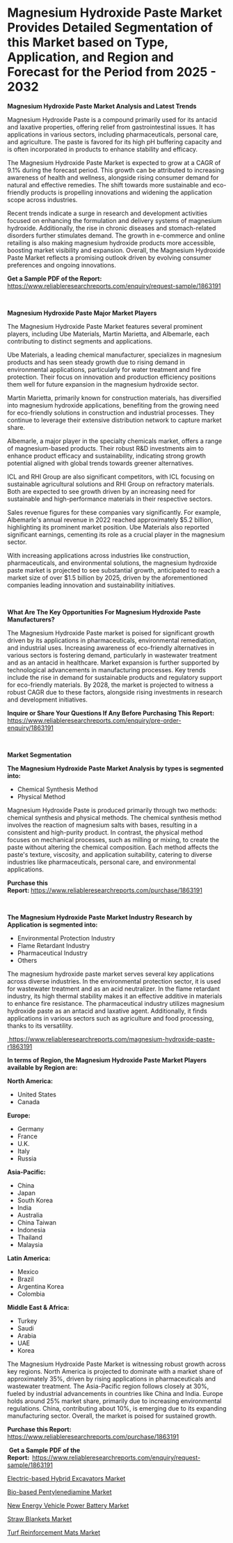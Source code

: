 <p><h1>Magnesium Hydroxide Paste Market Provides Detailed Segmentation of this Market based on Type, Application, and Region and Forecast for the Period from 2025 - 2032</h1></p><p><strong>Magnesium Hydroxide Paste Market Analysis and Latest Trends</strong></p>
<p><p>Magnesium Hydroxide Paste is a compound primarily used for its antacid and laxative properties, offering relief from gastrointestinal issues. It has applications in various sectors, including pharmaceuticals, personal care, and agriculture. The paste is favored for its high pH buffering capacity and is often incorporated in products to enhance stability and efficacy.</p><p>The Magnesium Hydroxide Paste Market is expected to grow at a CAGR of 9.1% during the forecast period. This growth can be attributed to increasing awareness of health and wellness, alongside rising consumer demand for natural and effective remedies. The shift towards more sustainable and eco-friendly products is propelling innovations and widening the application scope across industries.</p><p>Recent trends indicate a surge in research and development activities focused on enhancing the formulation and delivery systems of magnesium hydroxide. Additionally, the rise in chronic diseases and stomach-related disorders further stimulates demand. The growth in e-commerce and online retailing is also making magnesium hydroxide products more accessible, boosting market visibility and expansion. Overall, the Magnesium Hydroxide Paste Market reflects a promising outlook driven by evolving consumer preferences and ongoing innovations.</p></p>
<p><strong>Get a Sample PDF of the Report:&nbsp;</strong> <a href="https://www.reliableresearchreports.com/enquiry/request-sample/1863191?utm_campaign=2221&utm_medium=2&utm_source=Github&utm_content=ia&utm_term=30012025&utm_id=magnesium-hydroxide-paste">https://www.reliableresearchreports.com/enquiry/request-sample/1863191</a></p>
<p>&nbsp;</p>
<p><strong>Magnesium Hydroxide Paste Major Market Players</strong></p>
<p><p>The Magnesium Hydroxide Paste Market features several prominent players, including Ube Materials, Martin Marietta, and Albemarle, each contributing to distinct segments and applications. </p><p>Ube Materials, a leading chemical manufacturer, specializes in magnesium products and has seen steady growth due to rising demand in environmental applications, particularly for water treatment and fire protection. Their focus on innovation and production efficiency positions them well for future expansion in the magnesium hydroxide sector.</p><p>Martin Marietta, primarily known for construction materials, has diversified into magnesium hydroxide applications, benefiting from the growing need for eco-friendly solutions in construction and industrial processes. They continue to leverage their extensive distribution network to capture market share.</p><p>Albemarle, a major player in the specialty chemicals market, offers a range of magnesium-based products. Their robust R&D investments aim to enhance product efficacy and sustainability, indicating strong growth potential aligned with global trends towards greener alternatives.</p><p>ICL and RHI Group are also significant competitors, with ICL focusing on sustainable agricultural solutions and RHI Group on refractory materials. Both are expected to see growth driven by an increasing need for sustainable and high-performance materials in their respective sectors.</p><p>Sales revenue figures for these companies vary significantly. For example, Albemarle's annual revenue in 2022 reached approximately $5.2 billion, highlighting its prominent market position. Ube Materials also reported significant earnings, cementing its role as a crucial player in the magnesium sector.</p><p>With increasing applications across industries like construction, pharmaceuticals, and environmental solutions, the magnesium hydroxide paste market is projected to see substantial growth, anticipated to reach a market size of over $1.5 billion by 2025, driven by the aforementioned companies leading innovation and sustainability initiatives.</p></p>
<p>&nbsp;</p>
<p><strong>What Are The Key Opportunities For Magnesium Hydroxide Paste Manufacturers?</strong></p>
<p><p>The Magnesium Hydroxide Paste market is poised for significant growth driven by its applications in pharmaceuticals, environmental remediation, and industrial uses. Increasing awareness of eco-friendly alternatives in various sectors is fostering demand, particularly in wastewater treatment and as an antacid in healthcare. Market expansion is further supported by technological advancements in manufacturing processes. Key trends include the rise in demand for sustainable products and regulatory support for eco-friendly materials. By 2028, the market is projected to witness a robust CAGR due to these factors, alongside rising investments in research and development initiatives.</p></p>
<p><strong>Inquire or Share Your Questions If Any Before Purchasing This Report:</strong> <a href="https://www.reliableresearchreports.com/enquiry/pre-order-enquiry/1863191?utm_campaign=2221&utm_medium=2&utm_source=Github&utm_content=ia&utm_term=30012025&utm_id=magnesium-hydroxide-paste">https://www.reliableresearchreports.com/enquiry/pre-order-enquiry/1863191</a></p>
<p>&nbsp;</p>
<p><strong>Market Segmentation</strong></p>
<p><strong>The Magnesium Hydroxide Paste Market Analysis by types is segmented into:</strong></p>
<p><ul><li>Chemical Synthesis Method</li><li>Physical Method</li></ul></p>
<p><p>Magnesium Hydroxide Paste is produced primarily through two methods: chemical synthesis and physical methods. The chemical synthesis method involves the reaction of magnesium salts with bases, resulting in a consistent and high-purity product. In contrast, the physical method focuses on mechanical processes, such as milling or mixing, to create the paste without altering the chemical composition. Each method affects the paste's texture, viscosity, and application suitability, catering to diverse industries like pharmaceuticals, personal care, and environmental applications.</p></p>
<p><strong>Purchase this Report:&nbsp;</strong><a href="https://www.reliableresearchreports.com/purchase/1863191?utm_campaign=2221&utm_medium=2&utm_source=Github&utm_content=ia&utm_term=30012025&utm_id=magnesium-hydroxide-paste">https://www.reliableresearchreports.com/purchase/1863191</a></p>
<p>&nbsp;</p>
<p><strong>The Magnesium Hydroxide Paste Market Industry Research by Application is segmented into:</strong></p>
<p><ul><li>Environmental Protection Industry</li><li>Flame Retardant Industry</li><li>Pharmaceutical Industry</li><li>Others</li></ul></p>
<p><p>The magnesium hydroxide paste market serves several key applications across diverse industries. In the environmental protection sector, it is used for wastewater treatment and as an acid neutralizer. In the flame retardant industry, its high thermal stability makes it an effective additive in materials to enhance fire resistance. The pharmaceutical industry utilizes magnesium hydroxide paste as an antacid and laxative agent. Additionally, it finds applications in various sectors such as agriculture and food processing, thanks to its versatility.</p></p>
<p><a href="https://www.reliableresearchreports.com/magnesium-hydroxide-paste-r1863191?utm_campaign=2221&utm_medium=2&utm_source=Github&utm_content=ia&utm_term=30012025&utm_id=magnesium-hydroxide-paste">&nbsp;https://www.reliableresearchreports.com/magnesium-hydroxide-paste-r1863191</a></p>
<p><strong>In terms of Region, the Magnesium Hydroxide Paste Market Players available by Region are:</strong></p>
<p>
    <p> <strong> North America: </strong>
        <ul>
            <li>United States</li>
            <li>Canada</li>
        </ul>
        </p> 
    <p> <strong> Europe: </strong>
        <ul>
            <li>Germany</li>
            <li>France</li>
            <li>U.K.</li>
            <li>Italy</li>
            <li>Russia</li>
        </ul>
        </p> 
    <p> <strong> Asia-Pacific: </strong>
        <ul>
            <li>China</li>
            <li>Japan</li>
            <li>South Korea</li>
            <li>India</li>
            <li>Australia</li>
            <li>China Taiwan</li>
            <li>Indonesia</li>
            <li>Thailand</li>
            <li>Malaysia</li>
        </ul>
        </p> 
    <p> <strong> Latin America: </strong>
        <ul>
            <li>Mexico</li>
            <li>Brazil</li>
            <li>Argentina Korea</li>
            <li>Colombia</li>
        </ul>
        </p> 
    <p> <strong> Middle East & Africa: </strong>
        <ul>
            <li>Turkey</li>
            <li>Saudi</li>
            <li>Arabia</li>
            <li>UAE</li>
            <li>Korea</li>
        </ul>
    </p>
    </p>
<p><p>The Magnesium Hydroxide Paste Market is witnessing robust growth across key regions. North America is projected to dominate with a market share of approximately 35%, driven by rising applications in pharmaceuticals and wastewater treatment. The Asia-Pacific region follows closely at 30%, fueled by industrial advancements in countries like China and India. Europe holds around 25% market share, primarily due to increasing environmental regulations. China, contributing about 10%, is emerging due to its expanding manufacturing sector. Overall, the market is poised for sustained growth.</p></p>
<p><strong>Purchase this Report: </strong><a href="https://www.reliableresearchreports.com/purchase/1863191?utm_campaign=2221&utm_medium=2&utm_source=Github&utm_content=ia&utm_term=30012025&utm_id=magnesium-hydroxide-paste">https://www.reliableresearchreports.com/purchase/1863191</a></p>
<p>&nbsp;<strong>Get a Sample PDF of the Report:&nbsp;&nbsp;</strong><a href="https://www.reliableresearchreports.com/enquiry/request-sample/1863191?utm_campaign=2221&utm_medium=2&utm_source=Github&utm_content=ia&utm_term=30012025&utm_id=magnesium-hydroxide-paste">https://www.reliableresearchreports.com/enquiry/request-sample/1863191</a></p>
<p><strong></strong></p>
<p><p><a href="https://www.linkedin.com/pulse/electric-based-hybrid-excavators-market-study-industry-mjegf?utm_campaign=2221&utm_medium=2&utm_source=Github&utm_content=ia&utm_term=30012025&utm_id=magnesium-hydroxide-paste">Electric-based Hybrid Excavators Market</a></p><p><a href="https://www.linkedin.com/pulse/global-bio-based-pentylenediamine-market-analysis-2025-2032-efdtf?utm_campaign=2221&utm_medium=2&utm_source=Github&utm_content=ia&utm_term=30012025&utm_id=magnesium-hydroxide-paste">Bio-based Pentylenediamine Market</a></p><p><a href="https://www.linkedin.com/pulse/comprehensive-market-analysis-new-energy-vehicle-power-xw8lf?utm_campaign=2221&utm_medium=2&utm_source=Github&utm_content=ia&utm_term=30012025&utm_id=magnesium-hydroxide-paste">New Energy Vehicle Power Battery Market</a></p><p><a href="https://github.com/ziogaskangui96/Market-Research-Report-List-1/blob/main/straw-blankets-market.md?utm_campaign=2221&utm_medium=2&utm_source=Github&utm_content=ia&utm_term=30012025&utm_id=magnesium-hydroxide-paste">Straw Blankets Market</a></p><p><a href="https://github.com/carylgrinko/Market-Research-Report-List-1/blob/main/turf-reinforcement-mats-market.md?utm_campaign=2221&utm_medium=2&utm_source=Github&utm_content=ia&utm_term=30012025&utm_id=magnesium-hydroxide-paste">Turf Reinforcement Mats Market</a></p></p>